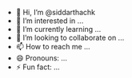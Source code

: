 - 👋 Hi, I’m @siddarthachk
- 👀 I’m interested in ...
- 🌱 I’m currently learning ...
- 💞️ I’m looking to collaborate on ...
- 📫 How to reach me ...
- 😄 Pronouns: ...
- ⚡ Fun fact: ...

<!---
siddarthachk/siddarthachk is a ✨ special ✨ repository because its `README.md` (this file) appears on your GitHub profile.
You can click the Preview link to take a look at your changes.
--->
